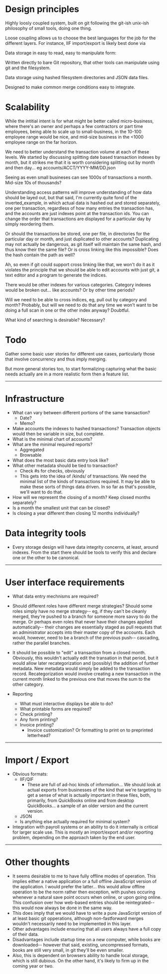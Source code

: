 Design principles
=================

Highly loosly coupled system, built on git following the git-ish unix-ish
philosophy of small tools, doing one thing.

Loose coupling allows us to choose the best languages for the job for the
different layers. For instance, IIF import/export is likely best done via 

Data storage in easy to read, easy to manipulate form:

Written directly to bare Git repository, that other tools can manipulate
using git and the filesystem.

Data storage using hashed filesystem directories and JSON data files.

Designed to make common merge conditions easy to integrate.

Scalability
===========

While the intitial intent is for what might be better called micro-business,
where there's an owner and perhaps a few contractors or part time employees,
being able to scale up to small-business, in the 10-100 employee range would
be nice, and mid-size business in the <1000 employee range on the far horizon.

We need to better understand the transaction volume at each of these levels.
We started by discussing splitting date based transaction indexes by month, but
it strikes me that it is worth considering splitting out by month and then
day...  eg accounts/ACCT/YYYY-MM/DD.json

Seeing as even small busineses can see 1000s of transactions a month. 
Mid-size 10s of thousands?

Understanding access patterns will improve understanding of how data should
be layed out, but that said, I'm currently quite fond of the
inverted_example, in which actual data is hashed out and stored separately,
one per transaction, regardless of how many entries the transaction has, and
the accounts are just indexes point at the transaction ids. You can change
the order that transactions are displayed for a particular day by simply
reordering them.

Or should the transactions be stored, one per file, in directories for the
particular day or month, and just duplicated to other accounts?  Duplicating
may not actually be dangerous, as git itself will maintain the same hash,
and thus know their the same file?  Or is cross linking like this
impossible?  Does the hash contain the path as well?

Ah, so even if git could support cross linking like that, we won't do it as
it violates the principle that we should be able to edit accounts with just
git, a text editor and a program to generate the indices.

There would be other indexes for various categories.  Category indexes would
be broken out... like accounts? Or by other time periods?

Will we need to be able to cross indices, eg, pull out by category and
month?  Probably, but will we need to do that any time we won't want to be
doing a full scan in one or the other index anyway?  Doubtful.

What kind of searching is desirable? Necessary?

Todo
====

Gather some basic user stories for different use cases, particularly those that
involve concurrency and thus imply merging. 

But more general stories too, to start formalizing capturing what the basic
needs actually are in a more realistic form then a feature list.

---

Infrastructure
==============

* What can vary between different portions of the same transaction?
  * Date?
  * Memo?
* Make accounts the indexes to hashed transactions? Transaction objects
  would then be variable in size, but complete.
* What is the minimal chart of accounts?
* What are the minimal required reports?
  * Aggregated
  * Browsable
* What does the most basic data entry look like?
* What other metadata should be tied to transaction?
  * Check #s for checks, obviously
  * This gets into the idea of /kinds/ of transactions.  We need the minimal
    list of the kinds of transactions required.  It may be able to make these
    sorts of things data driven.  In so far as that's possible, we'll want
    to do that.
* How will we represent the closing of a month? Keep closed months separately?
* Is a month the smallest unit that can be closed?
* Is closing a year different then closing 12 months individually?

Data integrity tools
====================

* Every storage design will have data integrity concerns, at least, around
  indexes.  From the start there should be tools to verify this and declare
  one or the other to be canonical.

---

User interface requirements
===========================

* What data entry mechnisms are required?

* Should different roles have different merge strategies? Should some roles
  simply have no merge strategy-- eg, if they can't be cleanly merged, they're
  pushed to a branch for someone more savvy to do the merge.
  Or perhaps even roles that never have their changes applied automatically--
  their changes are essentially staged as pull requests that an administrator
  accepts into their master copy of the accounts.  Each would, however, need to
  be a branch of the previous push-- cascading, rather the parallel branches.
  

* It should be possible to "edit" a transaction from a closed month.  Obviously,
  this wouldn't actually edit the transation in that period, but it would allow
  later recategorization and (possibly) the addition of further metadata.  New
  metadata would simply be added to the transaction record.  Recategorization would
  involve creating a new transaction in the current month linked to the previous one
  that moves the sum to the other category.

* Reporting
  * What must interactive displays be able to do?
  * What printable forms are required?
  * Check printing?
  * Any form printing?
  * Invoice printing?
    * Invoice customization? Or formatting to print on to preprinted
      letterhead?

---

Import / Export
===============

* Obvious formats:
  * IIF/QIF
    * These are full of ad-hoc kinds of information...
      We should look at actual exports from businesses of the kind that
      we're targeting to get a sense of what is actually important in
      these files, both, primarily, from QuickBooks online and from
      desktop QuickBooks... a sample of an older version and the current
      version.
  * JSON
  * Is anything else actually required for minimal system?
* Integration with payroll systems or an ability to do it internally is
  critical for larger scale use.  This is mostly an import/export and/or
  reporting problem, depending on the approach taken by the end user.

---

Other thoughts
==============

* It seems desirable to me to have fully offline modes of operation.  This
  implies either a native application or a full offline JavaScript version
  of the application.  I would prefer the latter...  this would allow
  offline operation to be the norm rather then exception, with pushes occuring
  whenever a natural save point occurs when online, or upon going online.  This
  confusion over how web-based entries should be reintegrated-- this would now
  always be done in the same way.
* This does imply that we would have to write a pure JavaScript version of
  at least basic git opperations, although non-fastforward merges wouldn't
  necessarily need to be implemented in this layer.
* Other advantages include ensuring that all users always have a full copy
  of their data.
* Disadvantages include startup time on a new computer, while books are
  downloaded-- however that said, existing, uncompressed formats, books are
  still very small, in git they'll be even smaller.
* Also, this is dependent on browsers ability to handle local storage, which
  is still dubious.  On the other hand, it's likely to firm up in the coming
  year or two.
